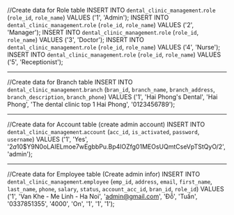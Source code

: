 //Create data for Role table
INSERT INTO `dental_clinic_management`.`role` (`role_id`, `role_name`) VALUES ('1', 'Admin');
INSERT INTO `dental_clinic_management`.`role` (`role_id`, `role_name`) VALUES ('2', 'Manager');
INSERT INTO `dental_clinic_management`.`role` (`role_id`, `role_name`) VALUES ('3', 'Doctor');
INSERT INTO `dental_clinic_management`.`role` (`role_id`, `role_name`) VALUES ('4', 'Nurse');
INSERT INTO `dental_clinic_management`.`role` (`role_id`, `role_name`) VALUES ('5', 'Receptionist');

---------------------------------------------------------------------------------------------------------
//Create data for Branch table
INSERT INTO `dental_clinic_management`.`branch` (`bran_id`, `branch_name`, `branch_address`, `branch_description`, `branch_phone`) VALUES ('1', 'Hai Phong\'s Dental', 'Hai Phong', 'The dental clinic top 1 Hai Phong', '0123456789');

----------------------------------------------------------------------------------------------------------
//Create data for Account table (create admin account)
INSERT INTO `dental_clinic_management`.`account` (`acc_id`, `is_activated`, `password`, `username`) VALUES ('1', 'Yes', '$2a$10$Y9N0oLAIELmoe7wEgbbPu.Bp4lOZfg01MEOsUQmtCseVpTStQyO/2', 'admin');

-----------------------------------------------------------------------------------------------------------
//Create data for Employee table (Create admin infor)
INSERT INTO `dental_clinic_management`.`employee` (`emp_id`, `address`, `email`, `first_name`, `last_name`, `phone`, `salary`, `status`, `account_acc_id`, `bran_id`, `role_id`) VALUES ('1', 'Van Khe - Me Linh - Ha Noi', 'admin@gmail.com', 'Đỗ', 'Tuấn', '0337851355', '4000', 'On', '1', '1', '1');
